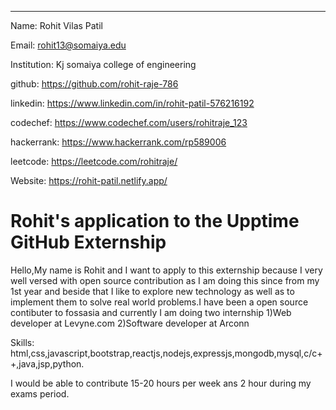 ---
Name: Rohit Vilas Patil

Email: rohit13@somaiya.edu

Institution: Kj somaiya college of engineering

github: https://github.com/rohit-raje-786

linkedin: https://www.linkedin.com/in/rohit-patil-576216192

codechef: https://www.codechef.com/users/rohitraje_123

hackerrank: https://www.hackerrank.com/rp589006

leetcode: https://leetcode.com/rohitraje/

Website: https://rohit-patil.netlify.app/

# Rohit's application to the Upptime GitHub Externship

Hello,My name is Rohit and I want to apply to this externship because I very well versed with open source contribution as I am doing this since from my 1st year and beside that I like to explore new technology as well as to implement them to solve real world problems.I have been a open source contibuter to fossasia and currently I am doing two internship 
1)Web developer at Levyne.com
2)Software developer at Arconn

Skills: html,css,javascript,bootstrap,reactjs,nodejs,expressjs,mongodb,mysql,c/c++,java,jsp,python.

I would be able to contribute 15-20 hours per week ans 2 hour during my exams period.
